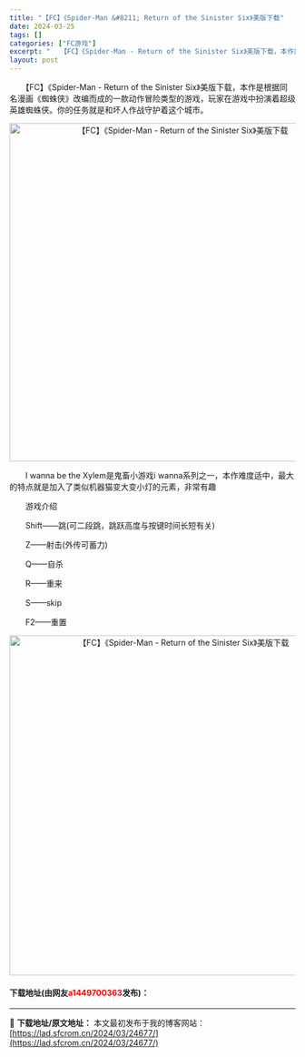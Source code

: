 ```yaml
---
title: "【FC】《Spider-Man &#8211; Return of the Sinister Six》美版下载"
date: 2024-03-25
tags: []
categories: ["FC游戏"]
excerpt: "　　【FC】《Spider-Man - Return of the Sinister Six》美版下载，本作是根据同名漫画《蜘蛛侠》改编而成的一款动作冒险类型的游戏，玩家在游戏中扮演着超级英雄蜘蛛侠。你的任务就是和坏人作战守护着这个城市。 　　I wanna be the Xylem是鬼畜小游戏i &hellip;"
layout: post
---
```


 <p>　　【FC】《Spider-Man - Return of the Sinister Six》美版下载，本作是根据同名漫画《蜘蛛侠》改编而成的一款动作冒险类型的游戏，玩家在游戏中扮演着超级英雄蜘蛛侠。你的任务就是和坏人作战守护着这个城市。</p> <p align="center"><img align="" border="0" src="https://lad.sfcrom.cn/wp-content/uploads/2024/03/20240325_66019ab5777d1.png" width="595" alt="【FC】《Spider-Man - Return of the Sinister Six》美版下载" /></p> <p>　　I wanna be the Xylem是鬼畜小游戏i wanna系列之一，本作难度适中，最大的特点就是加入了类似机器猫变大变小灯的元素，非常有趣</p> <p>　　游戏介绍</p> <p>　　Shift&mdash;&mdash;跳(可二段跳，跳跃高度与按键时间长短有关)</p> <p>　　Z&mdash;&mdash;射击(外传可蓄力)</p> <p>　　Q&mdash;&mdash;自杀</p> <p>　　R&mdash;&mdash;重来</p> <p>　　S&mdash;&mdash;skip</p> <p>　　F2&mdash;&mdash;重置</p> <p align="center"><img align="" border="0" src="https://lad.sfcrom.cn/wp-content/uploads/2024/03/20240325_66019ab75fda0.png" width="598" alt="【FC】《Spider-Man - Return of the Sinister Six》美版下载" /></p> <p><h4>下载地址(由网友<font color="red">a1449700363</font>发布)：</h4></p> 

---
📖 **下载地址/原文地址：** 本文最初发布于我的博客网站：[https://lad.sfcrom.cn/2024/03/24677/](https://lad.sfcrom.cn/2024/03/24677/)
